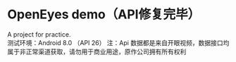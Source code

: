 # OpenEyes demo（API修复完毕）
A project for practice.  
测试环境：Android 8.0 （API 26）
注：Api 数据都是来自开眼视频，数据接口均属于非正常渠道获取，请勿用于商业用途，原作公司拥有所有权利
